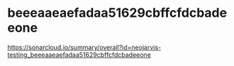 # beeeaaeaefadaa51629cbffcfdcbadeeone
https://sonarcloud.io/summary/overall?id=neojarvis-testing_beeeaaeaefadaa51629cbffcfdcbadeeone
